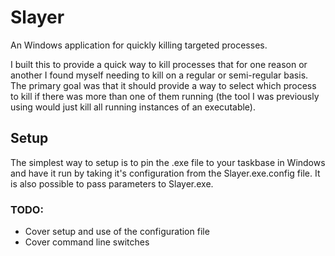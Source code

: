 Slayer
======

An Windows application for quickly killing targeted processes.

I built this to provide a quick way to kill processes that for one reason or another I found myself needing to kill on a regular or semi-regular basis. The primary goal was that it should provide a way to select which process to kill if there was more than one of them running (the tool I was previously using would just kill all running instances of an executable).

## Setup

The simplest way to setup is to pin the .exe file to your taskbase in Windows and have it run by taking it's configuration from the Slayer.exe.config file. It is also possible to pass parameters to Slayer.exe.


### TODO: 
* Cover setup and use of the configuration file
* Cover command line switches
